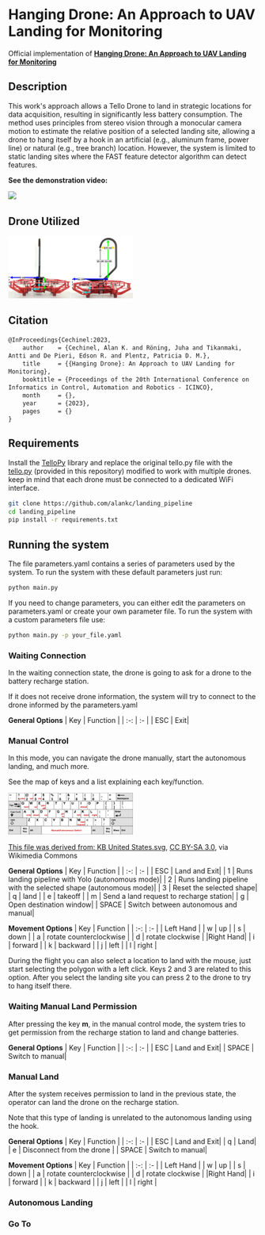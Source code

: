 # Hanging Drone: An Approach to UAV Landing for Monitoring
Official implementation of **[Hanging Drone: An Approach to UAV Landing for Monitoring]()**

## Description

This work's approach allows a Tello Drone to land in strategic locations for data acquisition, resulting in significantly less battery consumption. The method uses principles from stereo vision through a monocular camera motion to estimate the relative position of a selected landing site, allowing a drone to hang itself by a hook in an artificial (e.g., aluminum frame, power line) or natural (e.g., tree branch) location. However, the system is limited to static landing sites where the FAST feature detector algorithm can detect features.

**See the demonstration video:**

<!---->
[<img src="https://img.youtube.com/vi/-aCFcoKEJI8/maxresdefault.jpg" width="50%">](https://youtu.be/-aCFcoKEJI8)

## Drone Utilized

<img src="drone/drone_image.png" width="50%">

## Citation

```
@InProceedings{Cechinel:2023,
    author    = {Cechinel, Alan K. and Röning, Juha and Tikanmaki, Antti and De Pieri, Edson R. and Plentz, Patricia D. M.},
    title     = {{Hanging Drone}: An Approach to UAV Landing for Monitoring},
    booktitle = {Proceedings of the 20th International Conference on Informatics in Control, Automation and Robotics - ICINCO},
    month     = {},
    year      = {2023},
    pages     = {}
}
```

## Requirements

Install the [TelloPy](https://github.com/hanyazou/TelloPy) library and replace the original tello.py file with the [tello.py](extra/tello.py) (provided in this repository) modified to work with multiple drones. keep in mind that each drone must be connected to a dedicated WiFi interface.


```bash
git clone https://github.com/alankc/landing_pipeline
cd landing_pipeline
pip install -r requirements.txt
```

## Running the system

The file parameters.yaml contains a series of parameters used by the system. To run the system with these default parameters just run:

```bash
python main.py
```

If you need to change parameters, you can either edit the parameters on parameters.yaml or create your own parameter file.
To run the system with a custom parameters file use:

```bash
python main.py -p your_file.yaml
```


### Waiting Connection
In the waiting connection state, the drone is going to ask for a drone to the battery recharge station.

If it does not receive drone information, the system will try to connect to the drone informed by the parameters.yaml

**General Options**
| Key | Function |
| :-: | :- |
| ESC | Exit|

### Manual Control

In this mode, you can navigate the drone manually, start the autonomous landing, and much more.

See the map of keys and a list explaining each key/function.

<img src="drone/keyboard.png" width="50%">

<a href="https://commons.wikimedia.org/wiki/File:KB_United_States-NoAltGr.svg">This file was derived from: KB United States.svg</a>, <a href="http://creativecommons.org/licenses/by-sa/3.0/">CC BY-SA 3.0</a>, via Wikimedia Commons

**General Options**
| Key | Function |
| :-: | :- |
| ESC | Land and Exit|
| 1 | Runs landing pipeline with Yolo (autonomous mode)|
| 2 | Runs landing pipeline with the selected shape (autonomous mode)|
| 3 | Reset the selected shape|
| q | land |
| e | takeoff |
| m | Send a land request to recharge station|
| g | Open destination window|
| SPACE | Switch between autonomous and manual|

**Movement Options**
| Key | Function |
| :-: | :- |
| Left Hand |
| w | up |
| s | down |
| a | rotate counterclockwise |
| d | rotate clockwise |
|Right Hand|
| i | forward |
| k | backward |
| j | left |
| l | right |

During the flight you can also select a location to land with the mouse, just start selecting the polygon with a left click.
Keys 2 and 3 are related to this option. After you select the landing site you can press 2 to the drone to try to hang itself there.

### Waiting Manual Land Permission

After pressing the key **m**, in the manual control mode, the system tries to get permission from the recharge station to land and change batteries.

**General Options**
| Key | Function |
| :-: | :- |
| ESC | Land and Exit|
| SPACE | Switch to manual|

### Manual Land

After the system receives permission to land in the previous state, the operator can land the drone on the recharge station.

Note that this type of landing is unrelated to the autonomous landing using the hook.

**General Options**
| Key | Function |
| :-: | :- |
| ESC | Land and Exit|
| q | Land|
| e | Disconnect from the drone |
| SPACE | Switch to manual|

**Movement Options**
| Key | Function |
| :-: | :- |
| Left Hand |
| w | up |
| s | down |
| a | rotate counterclockwise |
| d | rotate clockwise |
|Right Hand|
| i | forward |
| k | backward |
| j | left |
| l | right |

### Autonomous Landing

### Go To
